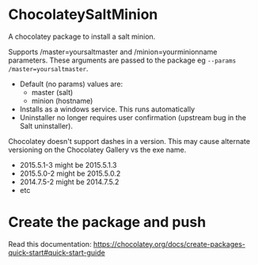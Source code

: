 ChocolateySaltMinion
====================

A chocolatey package to install a salt minion.

Supports /master=yoursaltmaster and /minion=yourminionname parameters. These arguments are passed to the package eg `--params /master=yoursaltmaster`.
- Default (no params) values are:
  - master (salt)
  - minion (hostname)
- Installs as a windows service. This runs automatically
- Uninstaller no longer requires user confirmation (upstream bug in the Salt uninstaller).

Chocolatey doesn't support dashes in a version. This may cause alternate versioning on the Chocolatey Gallery vs the exe name. 
- 2015.5.1-3 might be 2015.5.1.3
- 2015.5.0-2 might be 2015.5.0.2
- 2014.7.5-2 might be 2014.7.5.2
- etc

Create the package and push
===========================

Read this documentation: https://chocolatey.org/docs/create-packages-quick-start#quick-start-guide